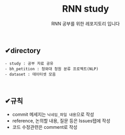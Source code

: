<div align="center"><h1>RNN study</h1>  
RNN 공부를 위한 레포지토리 입니다</div>
<br>
<br>

## ✔directory 
```
- study : 공부 자료 공유
- bh_petition : 청와대 청원 분류 프로젝트(NLP)
- dataset : 데이터셋 모음
```
<br>

## ✔규칙
- commit 메세지는 `닉네임_파일 내용`으로 작성
- reference, 논의할 내용, 질문 등은 Issues탭에 작성
- 코드 수정관련은 comment로 작성
